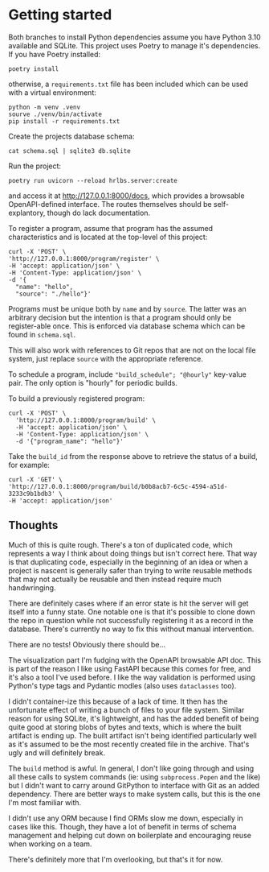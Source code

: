 # Getting started

Both branches to install Python dependencies assume you have Python 3.10 available
and SQLite. This project uses Poetry to manage it's dependencies. If you have Poetry
installed:

    poetry install

otherwise, a `requirements.txt` file has been included which can be used with a virtual
environment:

    python -m venv .venv
    sourve ./venv/bin/activate
    pip install -r requirements.txt

Create the projects database schema:

    cat schema.sql | sqlite3 db.sqlite

Run the project:

    poetry run uvicorn --reload hrlbs.server:create

and access it at http://127.0.0.1:8000/docs, which provides a browsable OpenAPI-defined
interface. The routes themselves should be self-explantory, though do lack documentation.

To register a program, assume that program has the assumed characteristics and is located
at the top-level of this project:

    curl -X 'POST' \
    'http://127.0.0.1:8000/program/register' \
    -H 'accept: application/json' \
    -H 'Content-Type: application/json' \
    -d '{
      "name": "hello",
      "source": "./hello"}'

Programs must be unique both by `name` and by `source`. The latter was an arbitrary decision
but the intention is that a program should only be register-able once. This is enforced via
database schema which can be found in `schema.sql`.

This will also work with references to Git repos that are not on the local file system, just
replace `source` with the appropriate reference.

To schedule a program, include `"build_schedule"; "@hourly"` key-value pair. The only option
is "hourly" for periodic builds.

To build a previously registered program:

    curl -X 'POST' \
      'http://127.0.0.1:8000/program/build' \
      -H 'accept: application/json' \
      -H 'Content-Type: application/json' \
      -d '{"program_name": "hello"}'

Take the `build_id` from the response above to retrieve the status of a build, for example:

    curl -X 'GET' \
    'http://127.0.0.1:8000/program/build/b0b8acb7-6c5c-4594-a51d-3233c9b1bdb3' \
    -H 'accept: application/json'

## Thoughts

Much of this is quite rough. There's a ton of duplicated code, which represents a way I think about doing things but isn't correct here. That way is that duplicating code, especially in the beginning of an idea or when a project is nascent is generally safer than trying to write reusable methods that may not actually be reusable and then instead require much handwringing.

There are definitely cases where if an error state is hit the server will get itself into a funny state. One notable one is that it's possible to clone down the repo in question while not successfully registering it as a record in the database. There's currently no way to fix this without manual intervention.

There are no tests! Obviously there should be...

The visualization part I'm fudging with the OpenAPI browsable API doc. This is part of the reason I like using FastAPI because this comes for free, and it's also a tool I've used before. I like the way validation is performed using Python's type tags and Pydantic modles (also uses `dataclasses` too).

I didn't container-ize this because of a lack of time. It then has the unfortunate effect of writing a bunch of files to your file system. Similar reason for using SQLite, it's lightweight, and has the added benefit of being quite good at storing blobs of bytes and texts, which is where the built artifact is ending up. The built artifact isn't being identified particularly well as it's assumed to be the most recently created file in the archive. That's ugly and will definitely break.

The `build` method is awful. In general, I don't like going through and using all these calls to system commands (ie: using `subprocess.Popen` and the like) but I didn't want to carry around GitPython to interface with Git as an added dependency. There are better ways to make system calls, but this is the one I'm most familiar with.

I didn't use any ORM because I find ORMs slow me down, especially in cases like this. Though, they have a lot of benefit in terms of schema management and helping cut down on boilerplate and encouraging reuse when working on a team.

There's definitely more that I'm overlooking, but that's it for now.
